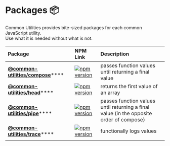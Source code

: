 # Packages 📦

Common Utilities provides bite-sized packages for each common JavaScript utility.   
Use what it is needed without what is not.

| Package | NPM Link | Description |
| :--- | :--- | :--- |
| [**@common-utilities/compose**](https://github.com/yowainwright/common-utilities/blob/master/packages/compose)\*\*\*\* | [![npm version](https://camo.githubusercontent.com/1ed535ffe63517f039bb4a9d748804a62e95be144004da8e5257871588abb31a/68747470733a2f2f62616467652e667572792e696f2f6a732f253430636f6d6d6f6e2d7574696c6974696573253246636f6d706f73652e737667)](https://badge.fury.io/js/%40common-utilities%2Fcompose) | passes function values until returning a final value |
| [**@common-utilities/head**](https://github.com/yowainwright/common-utilities/blob/master/packages/head)\*\*\*\* | [![npm version](https://camo.githubusercontent.com/cbda9b793cc68e38e838d07c98860e276aa4604bffe4563f64e187f43c6c39f7/68747470733a2f2f62616467652e667572792e696f2f6a732f253430636f6d6d6f6e2d7574696c6974696573253246686561642e737667)](https://badge.fury.io/js/%40common-utilities%2Fhead) | returns the first value of an array |
| [**@common-utilities/pipe**](https://github.com/yowainwright/common-utilities/blob/master/packages/pipe)\*\*\*\* | [![npm version](https://camo.githubusercontent.com/05cd3627ca0e7a4aae3977f755cbc5c907bc75a69e08d9396e9a987e57625065/68747470733a2f2f62616467652e667572792e696f2f6a732f253430636f6d6d6f6e2d7574696c6974696573253246706970652e737667)](https://badge.fury.io/js/%40common-utilities%2Fpipe) | passes function values until returning a final value  \(in the opposite order of compose\) |
| [**@common-utilities/trace**](https://github.com/yowainwright/common-utilities/blob/master/packages/trace)\*\*\*\* | [![npm version](https://camo.githubusercontent.com/76d6f0d9dcf0ef9cab8d149f661a87fc73c83eb11a0f70096cb557e2892c8b87/68747470733a2f2f62616467652e667572792e696f2f6a732f253430636f6d6d6f6e2d7574696c697469657325324674726163652e737667)](https://badge.fury.io/js/%40common-utilities%2Ftrace) | functionally logs values |
|  |  |  |




